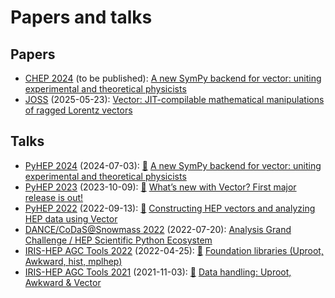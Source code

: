 # Papers and talks

## Papers

- [CHEP 2024](https://indico.cern.ch/event/1338689) (to be published): [A new SymPy backend for vector: uniting experimental and theoretical physicists](https://indi.to/zTs5b)
- [JOSS](https://joss.theoj.org) (2025-05-23): [Vector: JIT-compilable mathematical manipulations of ragged Lorentz vectors](https://doi.org/10.21105/joss.07791)

## Talks

- [PyHEP 2024](https://indico.cern.ch/event/1384010) (2024-07-03): [🎥](https://www.youtube.com/watch?v=aVPhP_APhqw) [A new SymPy backend for vector: uniting experimental and theoretical physicists](https://indi.to/pfTC6)
- [PyHEP 2023](https://indico.cern.ch/event/1252095) (2023-10-09): [🎥](https://www.youtube.com/watch?v=JHEAb2R3xzE&list=PLKZ9c4ONm-VlAorAG8kR09ZqhMfHiH2LJ&index=10) [What’s new with Vector? First major release is out!](https://indi.to/35ym5)
- [PyHEP 2022](https://indico.cern.ch/event/1150631) (2022-09-13): [🎥](https://www.youtube.com/watch?v=4iveMzrbe7s&list=PLKZ9c4ONm-VkohKG-skzEG_gklMaSgaO7&index=15) [Constructing HEP vectors and analyzing HEP data using Vector](https://indi.to/bPmMc)
- [DANCE/CoDaS@Snowmass 2022](https://indico.cern.ch/event/1151329) (2022-07-20): [Analysis Grand Challenge / HEP Scientific Python Ecosystem](https://indico.cern.ch/event/1151329/timetable/#3-analysis-grand-challenge-hep)
- [IRIS-HEP AGC Tools 2022](https://indico.cern.ch/event/1126109) (2022-04-25): [🎥](https://www.youtube.com/watch?v=O9KvsDMKOmY) [Foundation libraries (Uproot, Awkward, hist, mplhep)](https://indico.cern.ch/event/1126109/contributions/4780138)
- [IRIS-HEP AGC Tools 2021](https://indico.cern.ch/event/1076231) (2021-11-03): [🎥](https://indico.cern.ch/event/1076231/contributions/4560398/attachments/2338579/4017718/agc_uproot_awk.mp4) [Data handling: Uproot, Awkward & Vector](https://indico.cern.ch/event/1076231/contributions/4560398)
